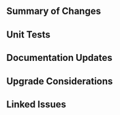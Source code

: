 ## Summary of Changes

## Unit Tests

## Documentation Updates

## Upgrade Considerations

## Linked Issues

